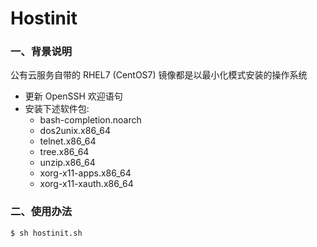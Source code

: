 # Hostinit

### 一、背景说明

公有云服务自带的 RHEL7 (CentOS7) 镜像都是以最小化模式安装的操作系统

+ 更新 OpenSSH 欢迎语句
+ 安装下述软件包:
  * bash-completion.noarch
  * dos2unix.x86_64
  * telnet.x86_64
  * tree.x86_64
  * unzip.x86_64
  * xorg-x11-apps.x86_64
  * xorg-x11-xauth.x86_64

### 二、使用办法

```bash
$ sh hostinit.sh 
```
